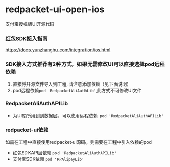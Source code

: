 # redpacket-ui-open-ios
支付宝授权版UI开源代码

### 

### 红包SDK接入指南
https://docs.yunzhanghu.com/integration/ios.html

### SDK接入方式推荐有2种方式，如果无需修改UI可以直接选择pod远程依赖
1. 直接将开源文件导入到工程, 请注意添加依赖（见下面说明）
2. pod远程依赖`pod 'RedpacketAliAuthLib'`,此方式不可修改UI文件

### RedpacketAliAuthAPILib
* 为UI库所用到到数据层，可以使用远程依赖` pod 'RedpacketAliAuthAPILib'`

### redpacket-ui依赖
如需在工程中直接使用redpacket-ui源码，则需要在工程中引入依赖的pod

* 红包SDKAPI层依赖 `pod 'RedpacketAliAuthAPILib'`
* 支付宝SDK依赖 `pod 'RPAlipayLib'`

